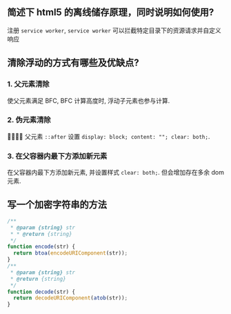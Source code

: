 ## 简述下 html5 的离线储存原理，同时说明如何使用?

注册 `service worker`, `service worker` 可以拦截特定目录下的资源请求并自定义响应

## 清除浮动的方式有哪些及优缺点?

### 1. 父元素清除

使父元素满足 BFC, BFC 计算高度时, 浮动子元素也参与计算.

### 2. 伪元素清除

 父元素 `::after` 设置 `display: block; content: ""; clear: both;`.

### 3. 在父容器内最下方添加新元素

在父容器内最下方添加新元素, 并设置样式 `clear: both;`. 但会增加存在多余 dom 元素.

## 写一个加密字符串的方法

```javascript
/**
 * @param {string} str
 * * @return {string}
 */
function encode(str) {
  return btoa(encodeURIComponent(str));
}
/**
 * @param {string} str
 * @return {string}
 */
function decode(str) {
  return decodeURIComponent(atob(str));
}
```
